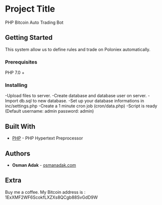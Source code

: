 # Project Title

PHP Bitcoin Auto Trading Bot

## Getting Started

This system allow us to define rules and trade on Poloniex automatically.

### Prerequisites

PHP 7.0 +

### Installing

-Upload files to server.
-Create database and database user on server.
-Import db.sql to new database.
-Set up your database informations in inc/settings.php
-Create a 1 minute cron job (cron/data.php)
-Script is ready (Default username: admin password: admin)

## Built With

* [PHP](http://www.php.net/) - PHP Hypertext Preprocessor

## Authors

* **Osman Adak** - [osmanadak.com](http://osmanadak.com/)

## Extra

Buy me a coffee. My Bitcoin address is : 1ExXMF2WF6ScokfLXZXs8QCgb88SvGdD9W
